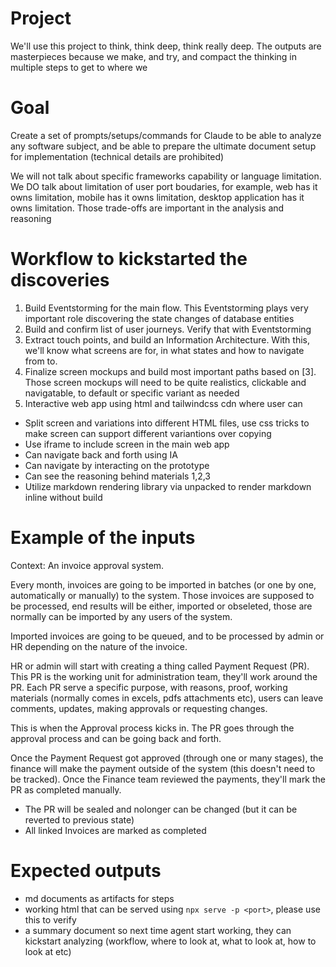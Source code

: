 # Project

We'll use this project to think, think deep, think really deep. The outputs are masterpieces because we make, and try, and compact the thinking in multiple steps to get to where we

# Goal

Create a set of prompts/setups/commands for Claude to be able to analyze any software subject, and be able to prepare the ultimate document setup for implementation (technical details are prohibited)

We will not talk about specific frameworks capability or language limitation.
We DO talk about limitation of user port boudaries, for example, web has it owns limitation, mobile has it owns limitation, desktop application has it owns limitation. Those trade-offs are important in the analysis and reasoning

# Workflow to kickstarted the discoveries

1. Build Eventstorming for the main flow. This Eventstorming plays very important role discovering the state changes of database entities
2. Build and confirm list of user journeys. Verify that with Eventstorming
3. Extract touch points, and build an Information Architecture. With this, we'll know what screens are for, in what states and how to navigate from to.
4. Finalize screen mockups and build most important paths based on [3]. Those screen mockups will need to be quite realistics, clickable and navigatable, to default or specific variant as needed
5. Interactive web app using html and tailwindcss cdn where user can

- Split screen and variations into different HTML files, use css tricks to make screen can support different variantions over copying
- Use iframe to include screen in the main web app
- Can navigate back and forth using IA
- Can navigate by interacting on the prototype
- Can see the reasoning behind materials 1,2,3
- Utilize markdown rendering library via unpacked to render markdown inline without build

# Example of the inputs

Context:
An invoice approval system.

Every month, invoices are going to be imported in batches (or one by one, automatically or manually) to the system. Those invoices are supposed to be processed, end results will be either, imported or obseleted, those are normally can be imported by any users of the system.

Imported invoices are going to be queued, and to be processed by admin or HR depending on the nature of the invoice.

HR or admin will start with creating a thing called Payment Request (PR). This PR is the working unit for administration team, they'll work around the PR. Each PR serve a specific purpose, with reasons, proof, working materials (normally comes in excels, pdfs attachments etc), users can leave comments, updates, making approvals or requesting changes.

This is when the Approval process kicks in. The PR goes through the approval process and can be going back and forth.

Once the Payment Request got approved (through one or many stages), the finance will make the payment outside of the system (this doesn't need to be tracked). Once the Finance team reviewed the payments, they'll mark the PR as completed manually.

- The PR will be sealed and nolonger can be changed (but it can be reverted to previous state)
- All linked Invoices are marked as completed

# Expected outputs

- md documents as artifacts for steps
- working html that can be served using `npx serve -p <port>`, please use this to verify
- a summary document so next time agent start working, they can kickstart analyzing (workflow, where to look at, what to look at, how to look at etc)
